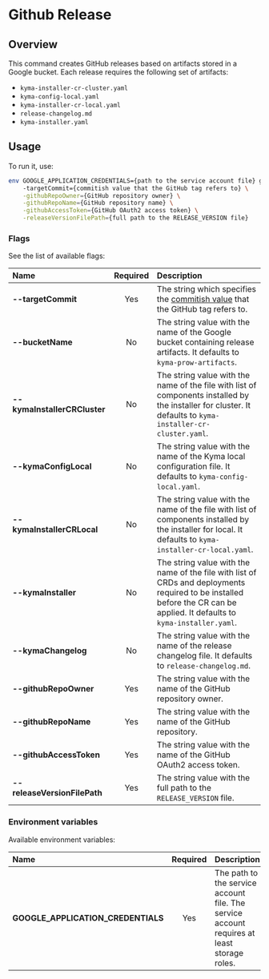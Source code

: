 # Github Release

## Overview

This command creates GitHub releases based on artifacts stored in a Google bucket. Each release requires the following set of artifacts:
- `kyma-installer-cr-cluster.yaml`
- `kyma-config-local.yaml`
- `kyma-installer-cr-local.yaml`
- `release-changelog.md`
- `kyma-installer.yaml`

## Usage

To run it, use:
```bash
env GOOGLE_APPLICATION_CREDENTIALS={path to the service account file} go run main.go \ 
    -targetCommit={commitish value that the GitHub tag refers to} \
    -githubRepoOwner={GitHub repository owner} \
    -githubRepoName={GitHub repository name} \
    -githubAccessToken={GitHub OAuth2 access token} \
    -releaseVersionFilePath={full path to the RELEASE_VERSION file} 
```

### Flags

See the list of available flags:

| Name                             | Required | Description                                                                                          |
| :-----------------------------   | :------: | :--------------------------------------------------------------------------------------------------- |
| **--targetCommit**               |   Yes    | The string which specifies the [commitish value](https://developer.github.com/v3/repos/releases/#create-a-release) that the GitHub tag refers to.
| **--bucketName**                 |    No    | The string value with the name of the Google bucket containing release artifacts. It defaults to `kyma-prow-artifacts`.
| **--kymaInstallerCRCluster**     |    No    | The string value with the name of the file with list of components installed by the installer for cluster. It defaults to `kyma-installer-cr-cluster.yaml`.
| **--kymaConfigLocal**            |    No    | The string value with the name of the Kyma local configuration file. It defaults to `kyma-config-local.yaml`.
| **--kymaInstallerCRLocal**       |    No    | The string value with the name of the file with list of components installed by the installer for local. It defaults to `kyma-installer-cr-local.yaml`.
| **--kymaInstaller**              |    No    | The string value with the name of the file with list of CRDs and deployments required to be installed before the CR can be applied. It defaults to `kyma-installer.yaml`.
| **--kymaChangelog**              |    No    | The string value with the name of the release changelog file. It defaults to `release-changelog.md`.
| **--githubRepoOwner**            |   Yes    | The string value with the name of the GitHub repository owner.
| **--githubRepoName**             |   Yes    | The string value with the name of the GitHub repository.
| **--githubAccessToken**          |   Yes    | The string value with the name of the GitHub OAuth2 access token.
| **--releaseVersionFilePath**     |   Yes    | The string value with the full path to the `RELEASE_VERSION` file.

### Environment variables

Available environment variables:

| Name                                  | Required | Description                                                                                          |
| :------------------------------------ | :------: | :--------------------------------------------------------------------------------------------------- |
| **GOOGLE_APPLICATION_CREDENTIALS**    |    Yes   | The path to the service account file. The service account requires at least storage roles. |
